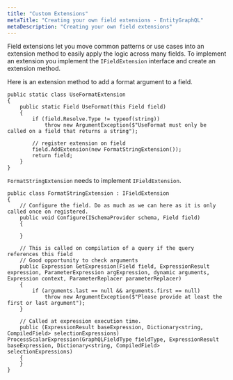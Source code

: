 ```yaml
---
title: "Custom Extensions"
metaTitle: "Creating your own field extensions - EntityGraphQL"
metaDescription: "Creating your own field extensions"
---
```


Field extensions let you move common patterns or use cases into an extension method to easily apply the logic across many fields. To implement an extension you implement the `IFieldExtension` interface and create an extension method.

Here is an extension method to add a format argument to a field.

```
public static class UseFormatExtension
{
    public static Field UseFormat(this Field field)
    {
        if (field.Resolve.Type != typeof(string))
            throw new ArgumentException($"UseFormat must only be called on a field that returns a string");

        // register extension on field
        field.AddExtension(new FormatStringExtension());
        return field;
    }
}
```

`FormatStringExtension` needs to implement `IFieldExtension`.

```
public class FormatStringExtension : IFieldExtension
{
    // Configure the field. Do as much as we can here as it is only called once on registered.
    public void Configure(ISchemaProvider schema, Field field)
    {

    }

    // This is called on compilation of a query if the query references this field
    // Good opportunity to check arguments
    public Expression GetExpression(Field field, ExpressionResult expression, ParameterExpression argExpression, dynamic arguments, Expression context, ParameterReplacer parameterReplacer)
    {
        if (arguments.last == null && arguments.first == null)
            throw new ArgumentException($"Please provide at least the first or last argument");
    }

    // Called at expression execution time.
    public (ExpressionResult baseExpression, Dictionary<string, CompiledField> selectionExpressions) ProcessScalarExpression(GraphQLFieldType fieldType, ExpressionResult baseExpression, Dictionary<string, CompiledField> selectionExpressions)
    {
    }
}
```


